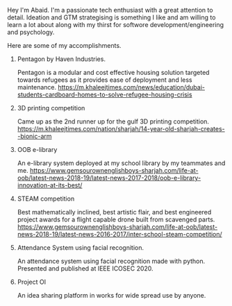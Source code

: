 Hey I'm Abaid. I'm a passionate tech enthusiast with a great attention to detail. Ideation and GTM strategising is something I like and am willing to learn a lot about along with my thirst for softwore development/engineering and psychology. 

Here are some of my accomplishments.

1. Pentagon by Haven Industries.
   
   Pentagon is a modular and cost effective housing solution targeted towards refugees as it provides ease of deployment and less maintenance. 
   https://m.khaleejtimes.com/news/education/dubai-students-cardboard-homes-to-solve-refugee-housing-crisis

2. 3D printing competition
   
   Came up as the 2nd runner up for the gulf 3D printing competition.
   https://m.khaleejtimes.com/nation/sharjah/14-year-old-sharjah-creates--bionic-arm

3. OOB e-library 

   An e-library system deployed at my school library by my teammates and me.
   https://www.gemsourownenglishboys-sharjah.com/life-at-oob/latest-news-2018-19/latest-news-2017-2018/oob-e-library-innovation-at-its-best/

4. STEAM competition 
    
   Best mathematically inclined, best artistic flair, and best engineered project awards for a flight capable drone built from scavenged parts.
   https://www.gemsourownenglishboys-sharjah.com/life-at-oob/latest-news-2018-19/latest-news-2016-2017/inter-school-steam-competition/

5. Attendance System using facial recognition.
   
   An attendance system using facial recognition made with python. Presented and published at IEEE ICOSEC 2020. 
   
6. Project OI

   An idea sharing platform in works for wide spread use by anyone.
